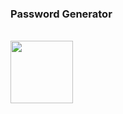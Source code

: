 <h3>Password Generator</h3>
<br>


<img src="[https://your-image-url.type](https://user-images.githubusercontent.com/91012723/222952574-1366bf7d-7c7b-41fc-ad73-96eebdf1442b.gif)" width="100" height="100">
